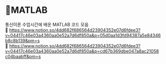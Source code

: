 # 📂MATLAB
통신이론 수업시간에 배운 MATLAB 코드 모음 <br>
🔗 https://www.notion.so/4dd682f686564d23904352e07d6fdee3?v=04417c46e03a4360aa0e52a7d6df850a&p=05d0aa1d3fd94387a5e84346b8c8b139&pm=s <br>
🔗 https://www.notion.so/4dd682f686564d23904352e07d6fdee3?v=04417c46e03a4360aa0e52a7d6df850a&p=cd67b369dbe047a8ac21058c04baabff&pm=s
